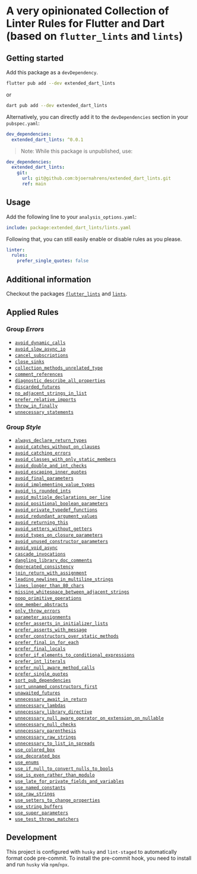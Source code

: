 # A very opinionated Collection of Linter Rules for Flutter and Dart (based on `flutter_lints` and `lints`)

## Getting started

Add this package as a `devDependency`.

```sh
flutter pub add --dev extended_dart_lints
```

or

```sh
dart pub add --dev extended_dart_lints
```

Alternatively, you can directly add it to the `devDependencies` section in your `pubspec.yaml`:

```yaml
dev_dependencies:
  extended_dart_lints: ^0.0.1
```

> Note: While this package is unpublished, use:

```yaml
dev_dependencies:
  extended_dart_lints:
    git:
      url: git@github.com:bjoernahrens/extended_dart_lints.git
      ref: main
```

## Usage

Add the following line to your `analysis_options.yaml`:

```yaml
include: package:extended_dart_lints/lints.yaml
```

Following that, you can still easily enable or disable rules as you please.

```yaml
linter:
  rules:
    prefer_single_quotes: false
```

## Additional information

Checkout the packages [`flutter_lints`](https://pub.dev/packages/flutter_lints) and [`lints`](https://pub.dev/packages/lints).

## Applied Rules

### Group _Errors_

- [`avoid_dynamic_calls`](https://dart.dev/tools/linter-rules/avoid_dynamic_calls)
- [`avoid_slow_async_io`](https://dart.dev/tools/linter-rules/avoid_slow_async_io)
- [`cancel_subscriptions`](https://dart.dev/tools/linter-rules/cancel_subscriptions)
- [`close_sinks`](https://dart.dev/tools/linter-rules/close_sinks)
- [`collection_methods_unrelated_type`](https://dart.dev/tools/linter-rules/collection_methods_unrelated_type)
- [`comment_references`](https://dart.dev/tools/linter-rules/comment_references)
- [`diagnostic_describe_all_properties`](https://dart.dev/tools/linter-rules/diagnostic_describe_all_properties)
- [`discarded_futures`](https://dart.dev/tools/linter-rules/discarded_futures)
- [`no_adjacent_strings_in_list`](https://dart.dev/tools/linter-rules/no_adjacent_strings_in_list)
- [`prefer_relative_imports`](https://dart.dev/tools/linter-rules/prefer_relative_imports)
- [`throw_in_finally`](https://dart.dev/tools/linter-rules/throw_in_finally)
- [`unnecessary_statements`](https://dart.dev/tools/linter-rules/unnecessary_statements)

### Group _Style_

- [`always_declare_return_types`](https://dart.dev/tools/linter-rules/always_declare_return_types)
- [`avoid_catches_without_on_clauses`](https://dart.dev/tools/linter-rules/avoid_catches_without_on_clauses)
- [`avoid_catching_errors`](https://dart.dev/tools/linter-rules/avoid_catching_errors)
- [`avoid_classes_with_only_static_members`](https://dart.dev/tools/linter-rules/avoid_classes_with_only_static_members)
- [`avoid_double_and_int_checks`](https://dart.dev/tools/linter-rules/avoid_classes_with_only_static_members)
- [`avoid_escaping_inner_quotes`](https://dart.dev/tools/linter-rules/avoid_escaping_inner_quotes)
- [`avoid_final_parameters`](https://dart.dev/tools/linter-rules/avoid_final_parameters)
- [`avoid_implementing_value_types`](https://dart.dev/tools/linter-rules/avoid_implementing_value_types)
- [`avoid_js_rounded_ints`](https://dart.dev/tools/linter-rules/avoid_js_rounded_ints)
- [`avoid_multiple_declarations_per_line`](https://dart.dev/tools/linter-rules/avoid_multiple_declarations_per_line)
- [`avoid_positional_boolean_parameters`](https://dart.dev/tools/linter-rules/avoid_positional_boolean_parameters)
- [`avoid_private_typedef_functions`](https://dart.dev/tools/linter-rules/avoid_private_typedef_functions)
- [`avoid_redundant_argument_values`](https://dart.dev/tools/linter-rules/avoid_redundant_argument_values)
- [`avoid_returning_this`](https://dart.dev/tools/linter-rules/avoid_returning_this)
- [`avoid_setters_without_getters`](https://dart.dev/tools/linter-rules/avoid_setters_without_getters)
- [`avoid_types_on_closure_parameters`](https://dart.dev/tools/linter-rules/avoid_types_on_closure_parameters)
- [`avoid_unused_constructor_parameters`](https://dart.dev/tools/linter-rules/avoid_unused_constructor_parameters)
- [`avoid_void_async`](https://dart.dev/tools/linter-rules/avoid_void_async)
- [`cascade_invocations`](https://dart.dev/tools/linter-rules/cascade_invocations)
- [`dangling_library_doc_comments`](https://dart.dev/tools/linter-rules/dangling_library_doc_comments)
- [`deprecated_consistency`](https://dart.dev/tools/linter-rules/deprecated_consistency)
- [`join_return_with_assignment`](https://dart.dev/tools/linter-rules/join_return_with_assignment)
- [`leading_newlines_in_multiline_strings`](https://dart.dev/tools/linter-rules/leading_newlines_in_multiline_strings)
- [`lines_longer_than_80_chars`](https://dart.dev/tools/linter-rules/lines_longer_than_80_chars)
- [`missing_whitespace_between_adjacent_strings`](https://dart.dev/tools/linter-rules/missing_whitespace_between_adjacent_strings)
- [`noop_primitive_operations`](https://dart.dev/tools/linter-rules/noop_primitive_operations)
- [`one_member_abstracts`](https://dart.dev/tools/linter-rules/one_member_abstracts)
- [`only_throw_errors`](https://dart.dev/tools/linter-rules/only_throw_errors)
- [`parameter_assignments`](https://dart.dev/tools/linter-rules/parameter_assignments)
- [`prefer_asserts_in_initializer_lists`](https://dart.dev/tools/linter-rules/prefer_asserts_in_initializer_lists)
- [`prefer_asserts_with_message`](https://dart.dev/tools/linter-rules/prefer_asserts_with_message)
- [`prefer_constructors_over_static_methods`](https://dart.dev/tools/linter-rules/prefer_constructors_over_static_methods)
- [`prefer_final_in_for_each`](https://dart.dev/tools/linter-rules/prefer_final_in_for_each)
- [`prefer_final_locals`](https://dart.dev/tools/linter-rules/prefer_final_locals)
- [`prefer_if_elements_to_conditional_expressions`](https://dart.dev/tools/linter-rules/prefer_if_elements_to_conditional_expressions)
- [`prefer_int_literals`](https://dart.dev/tools/linter-rules/prefer_int_literals)
- [`prefer_null_aware_method_calls`](https://dart.dev/tools/linter-rules/prefer_null_aware_method_calls)
- [`prefer_single_quotes`](https://dart.dev/tools/linter-rules/prefer_single_quotes)
- [`sort_pub_dependencies`](https://dart.dev/tools/linter-rules/sort_pub_dependencies)
- [`sort_unnamed_constructors_first`](https://dart.dev/tools/linter-rules/sort_unnamed_constructors_first)
- [`unawaited_futures`](https://dart.dev/tools/linter-rules/unawaited_futures)
- [`unnecessary_await_in_return`](https://dart.dev/tools/linter-rules/unnecessary_await_in_return)
- [`unnecessary_lambdas`](https://dart.dev/tools/linter-rules/unnecessary_lambdas)
- [`unnecessary_library_directive`](https://dart.dev/tools/linter-rules/unnecessary_library_directive)
- [`unnecessary_null_aware_operator_on_extension_on_nullable`](https://dart.dev/tools/linter-rules/unnecessary_null_aware_operator_on_extension_on_nullable)
- [`unnecessary_null_checks`](https://dart.dev/tools/linter-rules/unnecessary_null_checks)
- [`unnecessary_parenthesis`](https://dart.dev/tools/linter-rules/unnecessary_parenthesis)
- [`unnecessary_raw_strings`](https://dart.dev/tools/linter-rules/unnecessary_raw_strings)
- [`unnecessary_to_list_in_spreads`](https://dart.dev/tools/linter-rules/unnecessary_to_list_in_spreads)
- [`use_colored_box`](https://dart.dev/tools/linter-rules/use_colored_box)
- [`use_decorated_box`](https://dart.dev/tools/linter-rules/use_decorated_box)
- [`use_enums`](https://dart.dev/tools/linter-rules/use_enums)
- [`use_if_null_to_convert_nulls_to_bools`](https://dart.dev/tools/linter-rules/use_if_null_to_convert_nulls_to_bools)
- [`use_is_even_rather_than_modulo`](https://dart.dev/tools/linter-rules/use_is_even_rather_than_modulo)
- [`use_late_for_private_fields_and_variables`](https://dart.dev/tools/linter-rules/use_late_for_private_fields_and_variables)
- [`use_named_constants`](https://dart.dev/tools/linter-rules/use_named_constants)
- [`use_raw_strings`](https://dart.dev/tools/linter-rules/use_raw_strings)
- [`use_setters_to_change_properties`](https://dart.dev/tools/linter-rules/use_setters_to_change_properties)
- [`use_string_buffers`](https://dart.dev/tools/linter-rules/use_string_buffers)
- [`use_super_parameters`](https://dart.dev/tools/linter-rules/use_super_parameters)
- [`use_test_throws_matchers`](https://dart.dev/tools/linter-rules/use_test_throws_matchers)

## Development

This project is configured with `husky` and `lint-staged` to automatically format code pre-commit.
To install the pre-commit hook, you need to install and run `husky` via `npm`/`npx`.
